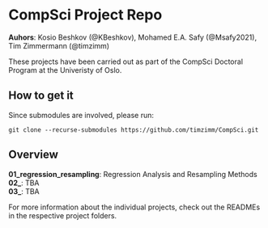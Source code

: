 # CompSci Project Repo 

**Auhors**: Kosio Beshkov (@KBeshkov), Mohamed E.A. Safy (@Msafy2021), Tim Zimmermann (@timzimm)

These projects have been carried out as part of the CompSci Doctoral Program at the
Univeristy of Oslo. 

## How to get it
Since submodules are involved, please run:
```
git clone --recurse-submodules https://github.com/timzimm/CompSci.git
```

## Overview

**01_regression_resampling**: Regression Analysis and Resampling Methods<br/>
**02_**: TBA<br/>
**03_**: TBA

For more information about the individual projects, check out the READMEs in the 
respective project folders.


